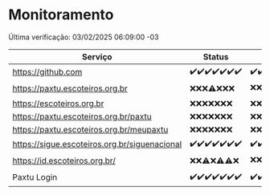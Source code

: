# Monitoramento

Última verificação: 03/02/2025 06:09:00 -03

|Serviço|Status|Últimas 24h|
|---|---|---|
|https://github.com|<span title="2025-01-27: OK=23">✔️</span><span title="2025-01-28: OK=23">✔️</span><span title="2025-01-29: OK=23">✔️</span><span title="2025-01-30: OK=23">✔️</span><span title="2025-01-31: OK=23">✔️</span><span title="2025-02-01: OK=23">✔️</span><span title="2025-02-02: OK=9">✔️</span>|<span title="02/02/2025 07:07:00 -03 : 200">✔️</span><span title="02/02/2025 08:05:00 -03 : 200">✔️</span><span title="02/02/2025 09:12:00 -03 : 200">✔️</span><span title="02/02/2025 10:09:00 -03 : 200">✔️</span><span title="02/02/2025 11:06:00 -03 : 200">✔️</span><span title="02/02/2025 12:08:00 -03 : 200">✔️</span><span title="02/02/2025 13:08:00 -03 : 200">✔️</span><span title="02/02/2025 14:06:00 -03 : 200">✔️</span><span title="02/02/2025 15:09:00 -03 : 200">✔️</span><span title="02/02/2025 16:04:00 -03 : 200">✔️</span><span title="02/02/2025 17:08:00 -03 : 200">✔️</span><span title="02/02/2025 18:06:00 -03 : 200">✔️</span><span title="02/02/2025 19:07:00 -03 : 200">✔️</span><span title="02/02/2025 20:07:00 -03 : 200">✔️</span><span title="02/02/2025 21:41:00 -03 : 200">✔️</span><span title="02/02/2025 23:08:00 -03 : 200">✔️</span><span title="03/02/2025 00:12:00 -03 : 200">✔️</span><span title="03/02/2025 01:10:00 -03 : 200">✔️</span><span title="03/02/2025 02:08:00 -03 : 200">✔️</span><span title="03/02/2025 03:12:00 -03 : 200">✔️</span><span title="03/02/2025 04:09:00 -03 : 200">✔️</span><span title="03/02/2025 05:12:00 -03 : 200">✔️</span><span title="03/02/2025 06:09:00 -03 : 200">✔️</span>|
|https://paxtu.escoteiros.org.br|<span title="2025-01-27: Falhas=23">❌</span><span title="2025-01-28: Falhas=23">❌</span><span title="2025-01-29: Falhas=23">❌</span><span title="2025-01-30: OK=1, Falhas=22">⚠️</span><span title="2025-01-31: Falhas=23">❌</span><span title="2025-02-01: Falhas=23">❌</span><span title="2025-02-02: Falhas=9">❌</span>|<span title="02/02/2025 07:07:00 -03 : 403">❌</span><span title="02/02/2025 08:05:00 -03 : 403">❌</span><span title="02/02/2025 09:12:00 -03 : 403">❌</span><span title="02/02/2025 10:09:00 -03 : 403">❌</span><span title="02/02/2025 11:06:00 -03 : 403">❌</span><span title="02/02/2025 12:08:00 -03 : 403">❌</span><span title="02/02/2025 13:08:00 -03 : 403">❌</span><span title="02/02/2025 14:06:00 -03 : 403">❌</span><span title="02/02/2025 15:09:00 -03 : 403">❌</span><span title="02/02/2025 16:04:00 -03 : 403">❌</span><span title="02/02/2025 17:08:00 -03 : 403">❌</span><span title="02/02/2025 18:06:00 -03 : 200">✔️</span><span title="02/02/2025 19:07:00 -03 : 403">❌</span><span title="02/02/2025 20:07:00 -03 : 403">❌</span><span title="02/02/2025 21:41:00 -03 : 403">❌</span><span title="02/02/2025 23:08:00 -03 : 403">❌</span><span title="03/02/2025 00:12:00 -03 : 200">✔️</span><span title="03/02/2025 01:10:00 -03 : 200">✔️</span><span title="03/02/2025 02:08:00 -03 : 403">❌</span><span title="03/02/2025 03:12:00 -03 : 403">❌</span><span title="03/02/2025 04:09:00 -03 : 200">✔️</span><span title="03/02/2025 05:12:00 -03 : 403">❌</span><span title="03/02/2025 06:09:00 -03 : 403">❌</span>|
|https://escoteiros.org.br|<span title="2025-01-27: Falhas=23">❌</span><span title="2025-01-28: Falhas=23">❌</span><span title="2025-01-29: Falhas=23">❌</span><span title="2025-01-30: Falhas=23">❌</span><span title="2025-01-31: Falhas=23">❌</span><span title="2025-02-01: Falhas=23">❌</span><span title="2025-02-02: Falhas=9">❌</span>|<span title="02/02/2025 07:07:00 -03 : 403">❌</span><span title="02/02/2025 08:05:00 -03 : 403">❌</span><span title="02/02/2025 09:12:00 -03 : 403">❌</span><span title="02/02/2025 10:09:00 -03 : 403">❌</span><span title="02/02/2025 11:06:00 -03 : 403">❌</span><span title="02/02/2025 12:08:00 -03 : 403">❌</span><span title="02/02/2025 13:08:00 -03 : 403">❌</span><span title="02/02/2025 14:06:00 -03 : 403">❌</span><span title="02/02/2025 15:09:00 -03 : 403">❌</span><span title="02/02/2025 16:04:00 -03 : 403">❌</span><span title="02/02/2025 17:08:00 -03 : 403">❌</span><span title="02/02/2025 18:06:00 -03 : 403">❌</span><span title="02/02/2025 19:07:00 -03 : 403">❌</span><span title="02/02/2025 20:07:00 -03 : 403">❌</span><span title="02/02/2025 21:41:00 -03 : 403">❌</span><span title="02/02/2025 23:08:00 -03 : 403">❌</span><span title="03/02/2025 00:12:00 -03 : 403">❌</span><span title="03/02/2025 01:10:00 -03 : 403">❌</span><span title="03/02/2025 02:08:00 -03 : 403">❌</span><span title="03/02/2025 03:12:00 -03 : 403">❌</span><span title="03/02/2025 04:09:00 -03 : 403">❌</span><span title="03/02/2025 05:12:00 -03 : 403">❌</span><span title="03/02/2025 06:09:00 -03 : 403">❌</span>|
|https://paxtu.escoteiros.org.br/paxtu|<span title="2025-01-27: Falhas=23">❌</span><span title="2025-01-28: Falhas=23">❌</span><span title="2025-01-29: Falhas=23">❌</span><span title="2025-01-30: Falhas=23">❌</span><span title="2025-01-31: Falhas=23">❌</span><span title="2025-02-01: Falhas=23">❌</span><span title="2025-02-02: Falhas=9">❌</span>|<span title="02/02/2025 07:07:00 -03 : 403">❌</span><span title="02/02/2025 08:05:00 -03 : 403">❌</span><span title="02/02/2025 09:12:00 -03 : 403">❌</span><span title="02/02/2025 10:09:00 -03 : 403">❌</span><span title="02/02/2025 11:06:00 -03 : 403">❌</span><span title="02/02/2025 12:08:00 -03 : 403">❌</span><span title="02/02/2025 13:08:00 -03 : 403">❌</span><span title="02/02/2025 14:06:00 -03 : 403">❌</span><span title="02/02/2025 15:09:00 -03 : 403">❌</span><span title="02/02/2025 16:04:00 -03 : 403">❌</span><span title="02/02/2025 17:08:00 -03 : 403">❌</span><span title="02/02/2025 18:06:00 -03 : 403">❌</span><span title="02/02/2025 19:07:00 -03 : 403">❌</span><span title="02/02/2025 20:07:00 -03 : 403">❌</span><span title="02/02/2025 21:41:00 -03 : 403">❌</span><span title="02/02/2025 23:08:00 -03 : 403">❌</span><span title="03/02/2025 00:12:00 -03 : 403">❌</span><span title="03/02/2025 01:10:00 -03 : 403">❌</span><span title="03/02/2025 02:08:00 -03 : 403">❌</span><span title="03/02/2025 03:12:00 -03 : 403">❌</span><span title="03/02/2025 04:09:00 -03 : 403">❌</span><span title="03/02/2025 05:12:00 -03 : 403">❌</span><span title="03/02/2025 06:09:00 -03 : 403">❌</span>|
|https://paxtu.escoteiros.org.br/meupaxtu|<span title="2025-01-27: Falhas=23">❌</span><span title="2025-01-28: Falhas=23">❌</span><span title="2025-01-29: Falhas=23">❌</span><span title="2025-01-30: Falhas=23">❌</span><span title="2025-01-31: Falhas=23">❌</span><span title="2025-02-01: Falhas=23">❌</span><span title="2025-02-02: Falhas=9">❌</span>|<span title="02/02/2025 07:07:00 -03 : 403">❌</span><span title="02/02/2025 08:05:00 -03 : 403">❌</span><span title="02/02/2025 09:12:00 -03 : 403">❌</span><span title="02/02/2025 10:09:00 -03 : 403">❌</span><span title="02/02/2025 11:06:00 -03 : 403">❌</span><span title="02/02/2025 12:08:00 -03 : 403">❌</span><span title="02/02/2025 13:08:00 -03 : 403">❌</span><span title="02/02/2025 14:06:00 -03 : 403">❌</span><span title="02/02/2025 15:09:00 -03 : 403">❌</span><span title="02/02/2025 16:04:00 -03 : 403">❌</span><span title="02/02/2025 17:08:00 -03 : 403">❌</span><span title="02/02/2025 18:06:00 -03 : 403">❌</span><span title="02/02/2025 19:07:00 -03 : 403">❌</span><span title="02/02/2025 20:07:00 -03 : 403">❌</span><span title="02/02/2025 21:41:00 -03 : 403">❌</span><span title="02/02/2025 23:08:00 -03 : 403">❌</span><span title="03/02/2025 00:12:00 -03 : 403">❌</span><span title="03/02/2025 01:10:00 -03 : 403">❌</span><span title="03/02/2025 02:08:00 -03 : 403">❌</span><span title="03/02/2025 03:12:00 -03 : 403">❌</span><span title="03/02/2025 04:09:00 -03 : 403">❌</span><span title="03/02/2025 05:12:00 -03 : 403">❌</span><span title="03/02/2025 06:09:00 -03 : 403">❌</span>|
|https://sigue.escoteiros.org.br/siguenacional|<span title="2025-01-27: OK=23">✔️</span><span title="2025-01-28: OK=23">✔️</span><span title="2025-01-29: OK=23">✔️</span><span title="2025-01-30: OK=23">✔️</span><span title="2025-01-31: OK=23">✔️</span><span title="2025-02-01: OK=23">✔️</span><span title="2025-02-02: OK=9">✔️</span>|<span title="02/02/2025 07:07:00 -03 : 200">✔️</span><span title="02/02/2025 08:05:00 -03 : 200">✔️</span><span title="02/02/2025 09:12:00 -03 : 200">✔️</span><span title="02/02/2025 10:09:00 -03 : 200">✔️</span><span title="02/02/2025 11:06:00 -03 : 200">✔️</span><span title="02/02/2025 12:08:00 -03 : 200">✔️</span><span title="02/02/2025 13:08:00 -03 : 200">✔️</span><span title="02/02/2025 14:06:00 -03 : 200">✔️</span><span title="02/02/2025 15:09:00 -03 : 200">✔️</span><span title="02/02/2025 16:04:00 -03 : 200">✔️</span><span title="02/02/2025 17:08:00 -03 : 200">✔️</span><span title="02/02/2025 18:06:00 -03 : 200">✔️</span><span title="02/02/2025 19:07:00 -03 : 200">✔️</span><span title="02/02/2025 20:07:00 -03 : 200">✔️</span><span title="02/02/2025 21:41:00 -03 : 200">✔️</span><span title="02/02/2025 23:08:00 -03 : 200">✔️</span><span title="03/02/2025 00:12:00 -03 : 200">✔️</span><span title="03/02/2025 01:10:00 -03 : 200">✔️</span><span title="03/02/2025 02:08:00 -03 : 200">✔️</span><span title="03/02/2025 03:12:00 -03 : 200">✔️</span><span title="03/02/2025 04:09:00 -03 : 200">✔️</span><span title="03/02/2025 05:12:00 -03 : 200">✔️</span><span title="03/02/2025 06:09:00 -03 : 200">✔️</span>|
|https://id.escoteiros.org.br/|<span title="2025-01-27: Falhas=23">❌</span><span title="2025-01-28: Falhas=23">❌</span><span title="2025-01-29: OK=1, Falhas=22">⚠️</span><span title="2025-01-30: Falhas=23">❌</span><span title="2025-01-31: OK=1, Falhas=22">⚠️</span><span title="2025-02-01: OK=1, Falhas=22">⚠️</span><span title="2025-02-02: Falhas=9">❌</span>|<span title="02/02/2025 07:07:00 -03 : 403">❌</span><span title="02/02/2025 08:05:00 -03 : 403">❌</span><span title="02/02/2025 09:12:00 -03 : 403">❌</span><span title="02/02/2025 10:09:00 -03 : 403">❌</span><span title="02/02/2025 11:06:00 -03 : 403">❌</span><span title="02/02/2025 12:08:00 -03 : 200">✔️</span><span title="02/02/2025 13:08:00 -03 : 403">❌</span><span title="02/02/2025 14:06:00 -03 : 403">❌</span><span title="02/02/2025 15:09:00 -03 : 200">✔️</span><span title="02/02/2025 16:04:00 -03 : 403">❌</span><span title="02/02/2025 17:08:00 -03 : 403">❌</span><span title="02/02/2025 18:06:00 -03 : 403">❌</span><span title="02/02/2025 19:07:00 -03 : 403">❌</span><span title="02/02/2025 20:07:00 -03 : 403">❌</span><span title="02/02/2025 21:41:00 -03 : 403">❌</span><span title="02/02/2025 23:08:00 -03 : 403">❌</span><span title="03/02/2025 00:12:00 -03 : 403">❌</span><span title="03/02/2025 01:10:00 -03 : 403">❌</span><span title="03/02/2025 02:08:00 -03 : 403">❌</span><span title="03/02/2025 03:12:00 -03 : 403">❌</span><span title="03/02/2025 04:09:00 -03 : 403">❌</span><span title="03/02/2025 05:12:00 -03 : 403">❌</span><span title="03/02/2025 06:09:00 -03 : 403">❌</span>|
|Paxtu Login|<span title="2025-01-27: OK=23">✔️</span><span title="2025-01-28: OK=23">✔️</span><span title="2025-01-29: OK=23">✔️</span><span title="2025-01-30: OK=23">✔️</span><span title="2025-01-31: OK=23">✔️</span><span title="2025-02-01: OK=23">✔️</span><span title="2025-02-02: OK=9">✔️</span>|<span title="02/02/2025 07:07:00 -03 : 200">✔️</span><span title="02/02/2025 08:05:00 -03 : 200">✔️</span><span title="02/02/2025 09:12:00 -03 : 200">✔️</span><span title="02/02/2025 10:09:00 -03 : 200">✔️</span><span title="02/02/2025 11:06:00 -03 : 200">✔️</span><span title="02/02/2025 12:08:00 -03 : 200">✔️</span><span title="02/02/2025 13:08:00 -03 : 200">✔️</span><span title="02/02/2025 14:06:00 -03 : 200">✔️</span><span title="02/02/2025 15:09:00 -03 : 200">✔️</span><span title="02/02/2025 16:04:00 -03 : 200">✔️</span><span title="02/02/2025 17:08:00 -03 : 200">✔️</span><span title="02/02/2025 18:06:00 -03 : 200">✔️</span><span title="02/02/2025 19:07:00 -03 : 200">✔️</span><span title="02/02/2025 20:07:00 -03 : 200">✔️</span><span title="02/02/2025 21:41:00 -03 : 200">✔️</span><span title="02/02/2025 23:08:00 -03 : 200">✔️</span><span title="03/02/2025 00:12:00 -03 : 200">✔️</span><span title="03/02/2025 01:10:00 -03 : 200">✔️</span><span title="03/02/2025 02:08:00 -03 : 200">✔️</span><span title="03/02/2025 03:12:00 -03 : 200">✔️</span><span title="03/02/2025 04:09:00 -03 : 200">✔️</span><span title="03/02/2025 05:12:00 -03 : 200">✔️</span><span title="03/02/2025 06:09:00 -03 : 200">✔️</span>|
